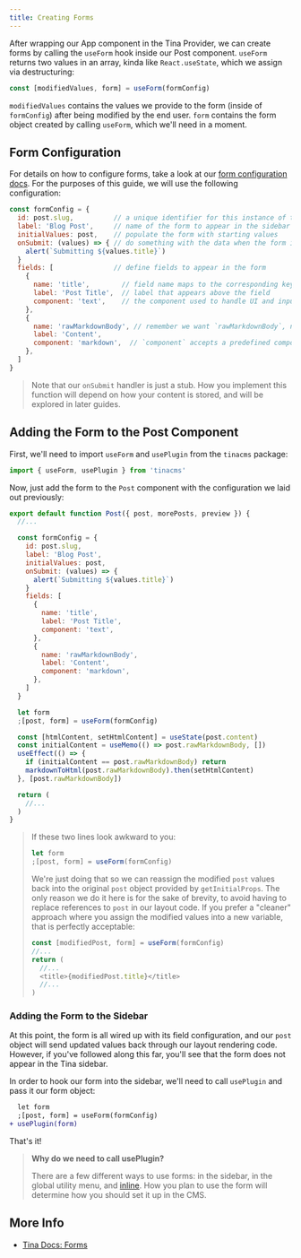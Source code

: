 ```yaml
---
title: Creating Forms
---
```


After wrapping our App component in the Tina Provider, we can create forms by calling the `useForm` hook inside our Post component. `useForm` returns two values in an array, kinda like `React.useState`, which we assign via destructuring:

```js
const [modifiedValues, form] = useForm(formConfig)
```

`modifiedValues` contains the values we provide to the form (inside of `formConfig`) after being modified by the end user. `form` contains the form object created by calling `useForm`, which we'll need in a moment.

## Form Configuration

For details on how to configure forms, take a look at our [form configuration docs](/docs/forms#form-configuration). For the purposes of this guide, we will use the following configuration:

```js
const formConfig = {
  id: post.slug,          // a unique identifier for this instance of the form
  label: 'Blog Post',     // name of the form to appear in the sidebar
  initialValues: post,    // populate the form with starting values
  onSubmit: (values) => { // do something with the data when the form is submitted
    alert(`Submitting ${values.title}`)
  }
  fields: [               // define fields to appear in the form
    {
      name: 'title',        // field name maps to the corresponding key in initialValues
      label: 'Post Title',  // label that appears above the field
      component: 'text',    // the component used to handle UI and input to the field
    },
    {
      name: 'rawMarkdownBody', // remember we want `rawMarkdownBody`, not `content` here
      label: 'Content',
      component: 'markdown',  // `component` accepts a predefined components or a custom React component
    },
  ]
}
```

> Note that our `onSubmit` handler is just a stub. How you implement this function will depend on how your content is stored, and will be explored in later guides.

## Adding the Form to the Post Component

First, we'll need to import `useForm` and `usePlugin` from the `tinacms` package:

```js
import { useForm, usePlugin } from 'tinacms'
```

Now, just add the form to the `Post` component with the configuration we laid out previously:

```js
export default function Post({ post, morePosts, preview }) {
  //...

  const formConfig = {
    id: post.slug,
    label: 'Blog Post',
    initialValues: post,
    onSubmit: (values) => {
      alert(`Submitting ${values.title}`)
    }
    fields: [
      {
        name: 'title',
        label: 'Post Title',
        component: 'text',
      },
      {
        name: 'rawMarkdownBody',
        label: 'Content',
        component: 'markdown',
      },
    ]
  }

  let form
  ;[post, form] = useForm(formConfig)

  const [htmlContent, setHtmlContent] = useState(post.content)
  const initialContent = useMemo(() => post.rawMarkdownBody, [])
  useEffect(() => {
    if (initialContent == post.rawMarkdownBody) return
    markdownToHtml(post.rawMarkdownBody).then(setHtmlContent)
  }, [post.rawMarkdownBody])

  return (
    //...
  )
}
```

> If these two lines look awkward to you:
>
> ```js
> let form
> ;[post, form] = useForm(formConfig)
> ```
>
> We're just doing that so we can reassign the modified `post` values back into the original `post` object provided by `getInitialProps`. The only reason we do it here is for the sake of brevity, to avoid having to replace references to `post` in our layout code. If you prefer a "cleaner" approach where you assign the modified values into a new variable, that is perfectly acceptable:
>
> ```js
> const [modifiedPost, form] = useForm(formConfig)
> //...
> return (
>   //...
>   <title>{modifiedPost.title}</title>
>   //...
> )
> ```

### Adding the Form to the Sidebar

At this point, the form is all wired up with its field configuration, and our `post` object will send updated values back through our layout rendering code. However, if you've followed along this far, you'll see that the form does not appear in the Tina sidebar.

In order to hook our form into the sidebar, we'll need to call `usePlugin` and pass it our form object:

```diff
  let form
  ;[post, form] = useForm(formConfig)
+ usePlugin(form)
```

That's it!

> **Why do we need to call usePlugin?**
>
> There are a few different ways to use forms: in the sidebar, in the global utility menu, and [inline](/docs/inline-editing). How you plan to use the form will determine how you should set it up in the CMS.

## More Info

- [Tina Docs: Forms](/docs/forms)

